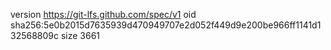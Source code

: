 version https://git-lfs.github.com/spec/v1
oid sha256:5e0b2015d7635939d470949707e2d052f449d9e200be966ff1141d132568809c
size 3661
